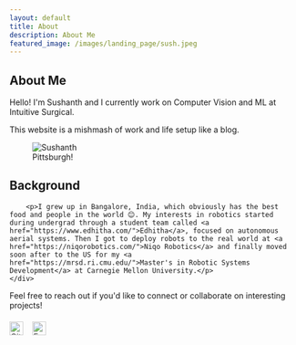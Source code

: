 ```yaml
---
layout: default
title: About
description: About Me
featured_image: /images/landing_page/sush.jpeg
---
```


<section class="intro">
	<div class="wrap">
		<h1>About Me</h1>
		<p>Hello! I'm Sushanth and I currently work on Computer Vision and ML at Intuitive Surgical.</p>
		<p>This website is a mishmash of work and life setup like a blog.</p>
	</div>
</section>

<section class="image-section">
	<div class="wrap">
		<figure>
			<img src="{{ site.baseurl }}/images/landing_page/sush.jpeg" alt="Sushanth" class="full-width">
			<figcaption class="image-caption">Pittsburgh!</figcaption>
		</figure>
	</div>
</section>

<section class="intro">
	<div class="wrap">
		<h2>Background</h2>

		<p>I grew up in Bangalore, India, which obviously has the best food and people in the world 😊. My interests in robotics started during undergrad through a student team called <a href="https://www.edhitha.com/">Edhitha</a>, focused on autonomous aerial systems. Then I got to deploy robots to the real world at <a href="https://niqorobotics.com/">Niqo Robotics</a> and finally moved soon after to the US for my <a href="https://mrsd.ri.cmu.edu/">Master's in Robotic Systems Development</a> at Carnegie Mellon University.</p>
	</div>
</section>

<section class="intro">
	<div class="wrap">
		<p>Feel free to reach out if you'd like to connect or collaborate on interesting projects!</p>
		<div class="social-icons">
			<a href="https://github.com/sushanthj" target="_blank" rel="noopener noreferrer">
				<img src="{{ site.baseurl }}/images/icons/github.svg" alt="GitHub" width="24" height="24">
			</a>
			<a href="mailto:sushanth.jayanth@gmail.com">
				<img src="{{ site.baseurl }}/images/icons/email.svg" alt="Email" width="24" height="24">
			</a>
		</div>
	</div>
</section>

<style>
.social-icons {
    margin-top: 20px;
    display: flex;
    gap: 16px;
}

.social-icons a {
    opacity: 0.8;
    transition: opacity 0.2s ease;
}

.social-icons a:hover {
    opacity: 1;
}
</style> 